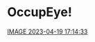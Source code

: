 # OccupEye!
[IMAGE 2023-04-19 17:14:33](https://user-images.githubusercontent.com/114037589/233028381-174e012c-fb3b-440d-bf7c-d8ea1c4bf81d.jpg)

